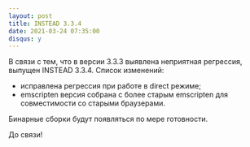 ```yaml
---
layout: post
title: INSTEAD 3.3.4
date: 2021-03-24 07:35:00
disqus: y
---
```


В связи с тем, что в версии 3.3.3 выявлена неприятная регрессия, выпущен INSTEAD 3.3.4. Список изменений:

- исправлена регрессия при работе в direct режиме;
- emscripten версия собрана с более старым emscripten для совместимости со старыми браузерами.

Бинарные сборки будут появляться по мере готовности.

До связи!
